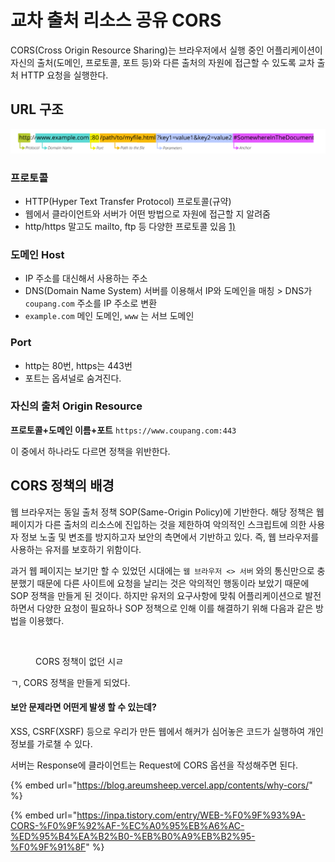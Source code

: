 # 교차 출처 리소스 공유 CORS

CORS(Cross Origin Resource Sharing)는 브라우저에서 실행 중인 어플리케이션이 자신의 출처(도메인, 프로토콜, 포트 등)와 다른 출처의 자원에 접근할 수 있도록 교차 출처 HTTP 요청을 실행한다.

## URL 구조

![1)](../.gitbook/assets/0.png)

### 프로토콜

* HTTP(Hyper Text Transfer Protocol) 프로토콜(규약)
* 웹에서 클라이언트와 서버가 어떤 방법으로 자원에 접근할 지 알려줌
* http/https 말고도 mailto, ftp 등 다양한 프로토콜 있음 [1)](https://hanseul-lee.github.io/2020/12/24/20-12-24-URL/)

### 도메인 Host

* IP 주소를 대신해서 사용하는 주소
* DNS(Domain Name System) 서버를 이용해서 IP와 도메인을 매칭 > DNS가 `coupang.com` 주소를 IP 주소로 변환
* &#x20;`example.com`  메인 도메인, `www` 는 서브 도메인

### Port

* http는 80번, https는 443번
* 포트는 옵셔널로 숨겨진다.



### 자신의 출처 Origin Resource

**프로토콜+도메인 이름+포트** `https://www.coupang.com:443`

이 중에서 하나라도 다르면 정책을 위반한다.



## CORS 정책의 배경

웹 브라우저는 동일 출처 정책 SOP(Same-Origin Policy)에 기반한다. 해당 정책은 웹 페이지가 다른 출처의 리소스에 진입하는 것을 제한하여 악의적인 스크립트에 의한 사용자 정보 노출 및 변조를 방지하고자 보안의 측면에서 기반하고 있다. 즉, 웹 브라우저를 사용하는 유저를 보호하기 위함이다.&#x20;

과거 웹 페이지는 보기만 할 수 있었던 시대에는 `웹 브라우저 <> 서버` 와의 통신만으로 충분했기 때문에 다른 사이트에 요청을 날리는 것은 악의적인 행동이라 보았기 때문에 SOP 정책을 만들게 된 것이다. 하지만 유저의 요구사항에 맞춰 어플리케이션으로 발전하면서 다양한 요청이 필요하나 SOP 정책으로 인해  이를 해결하기 위해 다음과 같은 방법을 이용했다.

<figure><img src="../.gitbook/assets/스크린샷 2024-02-27 오전 11.43.11.png" alt=""><figcaption><p>CORS 정책이 없던 시ㄹ</p></figcaption></figure>

ㄱ, CORS 정책을 만들게 되었다.

#### 보안 문제라면 어떤게 발생 할 수 있는데?

XSS, CSRF(XSRF) 등으로 우리가 만든 웹에서 해커가 심어놓은 코드가 실행하여 개인정보를 가로챌 수 있다.&#x20;



서버는 Response에 클라이언트는 Request에 CORS 옵션을 작성해주면 된다.





{% embed url="https://blog.areumsheep.vercel.app/contents/why-cors/" %}

{% embed url="https://inpa.tistory.com/entry/WEB-%F0%9F%93%9A-CORS-%F0%9F%92%AF-%EC%A0%95%EB%A6%AC-%ED%95%B4%EA%B2%B0-%EB%B0%A9%EB%B2%95-%F0%9F%91%8F" %}
